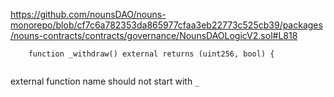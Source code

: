 https://github.com/nounsDAO/nouns-monorepo/blob/cf7c6a782353da865977cfaa3eb22773c525cb39/packages/nouns-contracts/contracts/governance/NounsDAOLogicV2.sol#L818 


```solidity
    function _withdraw() external returns (uint256, bool) {


``` 
external function name should not start with `_`